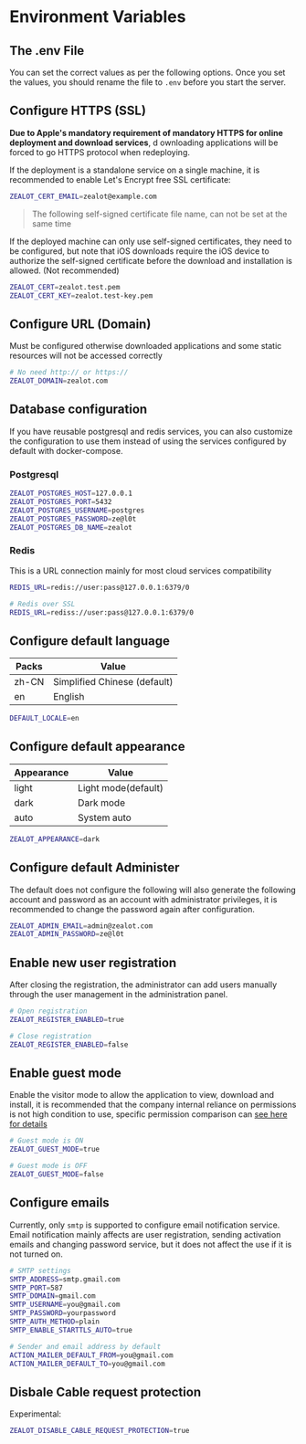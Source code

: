 # Environment Variables

## The .env File

You can set the correct values as per the following options. Once you set the values, you should rename the file to `.env` before you start the server.

## Configure HTTPS (SSL)

**Due to Apple's mandatory requirement of mandatory HTTPS for online deployment and download services**, d
ownloading applications will be forced to go HTTPS protocol when redeploying.

If the deployment is a standalone service on a single machine, it is recommended to enable Let's Encrypt free SSL certificate:

```bash
ZEALOT_CERT_EMAIL=zealot@example.com
```

> The following self-signed certificate file name, can not be set at the same time

If the deployed machine can only use self-signed certificates, they need to be configured,
but note that iOS downloads require the iOS device to authorize the self-signed certificate before the download and installation is allowed. (Not recommended)

```bash
ZEALOT_CERT=zealot.test.pem
ZEALOT_CERT_KEY=zealot.test-key.pem
```

## Configure URL (Domain)

Must be configured otherwise downloaded applications and some static resources will not be accessed correctly

```bash
# No need http:// or https://
ZEALOT_DOMAIN=zealot.com
```

## Database configuration

If you have reusable postgresql and redis services,
you can also customize the configuration to use them instead of
using the services configured by default with docker-compose.

### Postgresql

```bash
ZEALOT_POSTGRES_HOST=127.0.0.1
ZEALOT_POSTGRES_PORT=5432
ZEALOT_POSTGRES_USERNAME=postgres
ZEALOT_POSTGRES_PASSWORD=ze@l0t
ZEALOT_POSTGRES_DB_NAME=zealot
```

### Redis

This is a URL connection mainly for most cloud services compatibility

```bash
REDIS_URL=redis://user:pass@127.0.0.1:6379/0

# Redis over SSL
REDIS_URL=rediss://user:pass@127.0.0.1:6379/0
```

## Configure default language

Packs | Value
---|---
zh-CN | Simplified Chinese (default)
en | English

```bash
DEFAULT_LOCALE=en
```

## Configure default appearance

Appearance | Value
---|---
light | Light mode(default)
dark | Dark mode
auto | System auto

```bash
ZEALOT_APPEARANCE=dark
```

## Configure default Administer

The default does not configure the following will also generate the following account and
password as an account with administrator privileges, it is recommended to change the password again after configuration.

```bash
ZEALOT_ADMIN_EMAIL=admin@zealot.com
ZEALOT_ADMIN_PASSWORD=ze@l0t
```

## Enable new user registration

After closing the registration, the administrator can add users manually through the user management in the administration panel.

```bash
# Open registration
ZEALOT_REGISTER_ENABLED=true

# Close registration
ZEALOT_REGISTER_ENABLED=false
```

## Enable guest mode

Enable the visitor mode to allow the application to view, download and install,
it is recommended that the company internal reliance on permissions is not high condition to use,
specific permission comparison can [see here for details](/docs/user-guide/administrator/permissions)

```bash
# Guest mode is ON
ZEALOT_GUEST_MODE=true

# Guest mode is OFF
ZEALOT_GUEST_MODE=false
```

## Configure emails

Currently, only `smtp` is supported to configure email notification service.
Email notification mainly affects are user registration, sending activation emails and
changing password service, but it does not affect the use if it is not turned on.

```bash
# SMTP settings
SMTP_ADDRESS=smtp.gmail.com
SMTP_PORT=587
SMTP_DOMAIN=gmail.com
SMTP_USERNAME=you@gmail.com
SMTP_PASSWORD=yourpassword
SMTP_AUTH_METHOD=plain
SMTP_ENABLE_STARTTLS_AUTO=true

# Sender and email address by default
ACTION_MAILER_DEFAULT_FROM=you@gmail.com
ACTION_MAILER_DEFAULT_TO=you@gmail.com
```

## Disbale Cable request protection

Experimental:

```bash
ZEALOT_DISABLE_CABLE_REQUEST_PROTECTION=true
```
